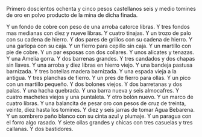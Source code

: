 Primero doscientos ochenta y cinco pesos castellanos seis y medio tomines de oro en polvo producto de la mina de dicha finada.

Y un fondo de cobre con peso de una arroba catorce libras.
Y tres fondos mas medianas con diez y nueve libras.
Y cuatro tinajas.
Y un trozo de palo con su cadena de hierro.
Y dos pares de grillos con su cadena de hierro.
Y una garlopa con su caja.
Y un fierro para cepillo sin caja.
Y un martillo con pie de cobre.
Y un par esposas con dos collares.
Y unos alicates y tenazas.
Y una Amelia gorra.
Y dos barrenas grandes.
Y tres candados y dos chapas sin llaves.
Y una arroba y diez libras en hierro viejo.
Y una bandeja pastusa barnizada.
Y tres botellas madera barnizada.
Y una espada vieja a la antigua.
Y tres planchas de fierro.
Y un pres de fierro para ollas.
Y un pico con un martillo pequeño.
Y dos bolones viejos.
Y dos barretanas y dos palas.
Y una hacha quebrada.
Y una barra nueva y seis almocafres.
Y cuatro machetes viejos y una puntaleta.
Y otro bolón nuevo.
Y un marco de cuatro libras.
Y una balancita de pesar oro con pesos de cruz de treinta, veinte, diez hasta los tomines.
Y diez y seis jarras de tomar Agua Bebarena.
Y un sombrero paño blanco con su cinta azul y plumaje.
Y un paragua con el forro algo rasado.
Y siete ollas grandes y chicas con tres casuelas y tres callanas.
Y dos bastidores.